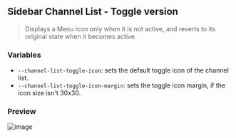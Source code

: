 ## Sidebar Channel List - Toggle version

> Displays a Menu icon only when it is not active, and reverts to its original state when it becomes active.

### Variables
- `--channel-list-toggle-icon`: sets the default toggle icon of the channel list.
- `--channel-list-toggle-icon-margin`: sets the toggle icon margin, if the icon size isn't 30x30.

### Preview

![image](https://i.imgur.com/O6uI8xI.gif)
